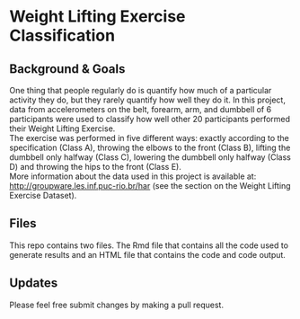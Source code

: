 # Weight Lifting Exercise Classification

## Background & Goals

One thing that people regularly do is quantify how much of a particular activity they do, but they rarely quantify how well they do it. In this project, data from accelerometers on the belt, forearm, arm, and dumbbell of 6 participants were used to classify how well other 20 participants performed their Weight Lifting Exercise. <br> The exercise was performed in five different ways: exactly according to the specification (Class A), throwing the elbows to the front (Class B), lifting the dumbbell only halfway (Class C), lowering the dumbbell only halfway (Class D) and throwing the hips to the front (Class E). <br> More information about the data used in this project is available at: http://groupware.les.inf.puc-rio.br/har (see the section on the Weight Lifting Exercise Dataset).

## Files

This repo contains two files. The Rmd file that contains all the code used to generate results and an HTML file that contains the code and code output.

## Updates

Please feel free submit changes by making a pull request.
